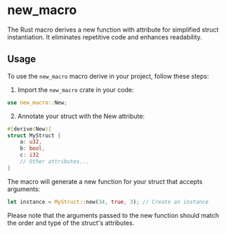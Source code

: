 # new_macro
The Rust macro derives a new function with  attribute for simplified struct instantiation. It eliminates repetitive code and enhances readability.

## Usage

To use the `new_macro` macro derive in your project, follow these steps:

1. Import the `new_macro` crate in your code:

```rust
use new_macro::New;
```
2. Annotate your struct with the New attribute:
```rust
#[derive(New)]
struct MyStruct {
    a: u32,
    b: bool,
    c: i32
    // Other attributes...
}
```
The macro will generate a new function for your struct that accepts arguments:
```rust
let instance = MyStruct::new(34, true, 3); // Create an instance 
```

Please note that the arguments passed to the new function should match the order and type of the struct's attributes.

